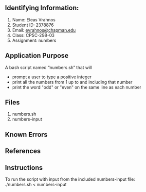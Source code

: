 ## Identifying Information: 
1. Name: Eleas Vrahnos 
2. Student ID: 2378876
3. Email: evrahnos@chapman.edu
4. Class: CPSC-298-03
5. Assignment: numbers 

## Application Purpose
A bash script named “numbers.sh” that will 
- prompt a user to type a positive integer 
- print all the numbers from 1 up to and including that number 
- print the word "odd" or "even" on the same line as each number

## Files 
1. numbers.sh
2. numbers-input

## Known Errors 

## References

## Instructions
To run the script with input from the included numbers-input file:
./numbers.sh < numbers-input

